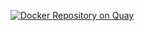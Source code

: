 [![Docker Repository on Quay](https://quay.io/repository/autodeskcloud/eggmcmuffins-java8/status "Docker Repository on Quay")](https://quay.io/repository/autodeskcloud/eggmcmuffins-java8)